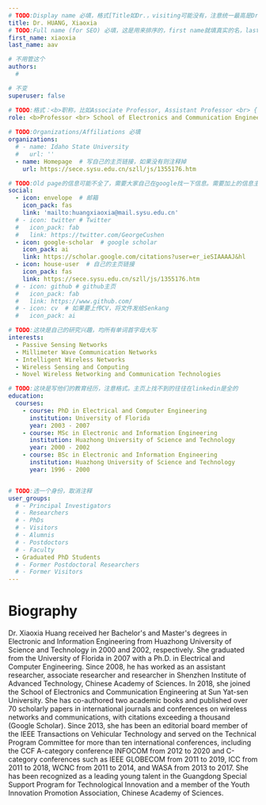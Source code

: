 ```yaml
---
# TODO:Display name 必填，格式[Title如Dr.，visiting可能没有，注意统一最高是Dr. 而不是Prof.] [全大写的Last name][, ][首字母大写的Last name]
title: Dr. HUANG, Xiaoxia
# TODO:Full name (for SEO) 必填，这是用来排序的，first name就填真实的名，last_name一定按照excel填写
first_name: xiaoxia   
last_name: aav

# 不用管这个
authors:
  # 

# 不变
superuser: false

# TODO:格式：<b>职称，比如Associate Professor, Assistant Professor <br> {工作单位}, {工作国家:China、USA等}</b>
role: <b>Professor <br> School of Electronics and Communication Engineering, Sun Yat-sen University, China</b>
 
# TODO:Organizations/Affiliations 必填
organizations:
  # - name: Idaho State University 
  #   url: ''
  - name: Homepage  # 写自己的主页链接，如果没有则注释掉
    url: https://sece.sysu.edu.cn/szll/js/1355176.htm

# TODO:Old page的信息可能不全了，需要大家自己在google找一下信息。需要加上的信息主要包含email、google scholar、个人主页、linkedin
social:
  - icon: envelope  # 邮箱
    icon_pack: fas
    link: 'mailto:huangxiaoxia@mail.sysu.edu.cn'
  # - icon: twitter # Twitter
  #   icon_pack: fab  
  #   link: https://twitter.com/GeorgeCushen
  - icon: google-scholar  # google scholar
    icon_pack: ai
    link: https://scholar.google.com/citations?user=er_ieSIAAAAJ&hl
  - icon: house-user  # 自己的主页链接
    icon_pack: fas
    link: https://sece.sysu.edu.cn/szll/js/1355176.htm
  # - icon: github # github主页
  #   icon_pack: fab   
  #   link: https://www.github.com/
  # - icon: cv  # 如果要上传CV，将文件发给Senkang
  #   icon_pack: ai

# TODO:这块是自己的研究兴趣，均所有单词首字母大写
interests:
  - Passive Sensing Networks
  - Millimeter Wave Communication Networks
  - Intelligent Wireless Networks
  - Wireless Sensing and Computing
  - Novel Wireless Networking and Communication Technologies

# TODO:这块是写他们的教育经历，注意格式。主页上找不到的往往在linkedin是全的
education:
  courses:
    - course: PhD in Electrical and Computer Engineering
      institution: University of Florida
      year: 2003 - 2007
    - course: MSc in Electronic and Information Engineering
      institution: Huazhong University of Science and Technology
      year: 2000 - 2002
    - course: BSc in Electronic and Information Engineering
      institution: Huazhong University of Science and Technology
      year: 1996 - 2000


# TODO:选一个身份，取消注释
user_groups:
  # - Principal Investigators
  # - Researchers
  # - PhDs
  # - Visitors
  # - Alumnis
  # - Postdoctors
  # - Faculty
  - Graduated PhD Students
  # - Former Postdoctoral Researchers
  # - Former Visitors
---
```

<!-- TODO:写自己的Biography -->
# Biography
<!-- 这部分不要写他们的PhD招生信息，直接复制他们主页的个人简介。实在没有，在excel备注一下{个人资料缺失}再提交给我 -->
<!-- <p style="text-align:justify">  -->
Dr. Xiaoxia Huang received her Bachelor's and Master's degrees in Electronic and Information Engineering from Huazhong University of Science and Technology in 2000 and 2002, respectively. She graduated from the University of Florida in 2007 with a Ph.D. in Electrical and Computer Engineering. Since 2008, he has worked as an assistant researcher, associate researcher and researcher in Shenzhen Institute of Advanced Technology, Chinese Academy of Sciences. In 2018, she joined the School of Electronics and Communication Engineering at Sun Yat-sen University. She has co-authored two academic books and published over 70 scholarly papers in international journals and conferences on wireless networks and communications, with citations exceeding a thousand (Google Scholar). Since 2013, she has been an editorial board member of the IEEE Transactions on Vehicular Technology and served on the Technical Program Committee for more than ten international conferences, including the CCF A-category conference INFOCOM from 2012 to 2020 and C-category conferences such as IEEE GLOBECOM from 2011 to 2019, ICC from 2011 to 2018, WCNC from 2011 to 2014, and WASA from 2013 to 2017. She has been recognized as a leading young talent in the Guangdong Special Support Program for Technological Innovation and a member of the Youth Innovation Promotion Association, Chinese Academy of Sciences.